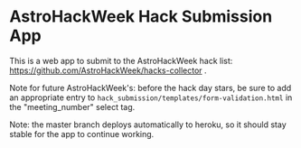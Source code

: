 AstroHackWeek Hack Submission App
=================================

This is a web app to submit to the AstroHackWeek hack list: https://github.com/AstroHackWeek/hacks-collector .

Note for future AstroHackWeek's: before the hack day stars, be sure to add an appropriate entry to `hack_submission/templates/form-validation.html` in the "meeting_number" select tag.

Note: the master branch deploys automatically to heroku, so it should stay stable for the app to continue working.
